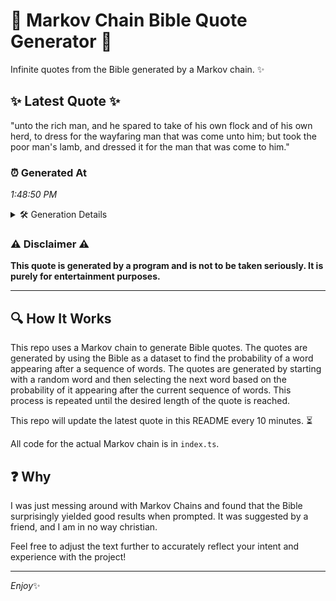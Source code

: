 # 📖 Markov Chain Bible Quote Generator 📖

Infinite quotes from the Bible generated by a Markov chain. ✨

## ✨ Latest Quote ✨
"unto the rich man, and he spared to take of his own flock and of his own herd, to dress for the wayfaring man that was come unto him; but took the poor man's lamb, and dressed it for the man that was come to him."

### ⏰ Generated At
*1:48:50 PM*

<details>
    <summary>🛠️ Generation Details</summary>
    <p>
        <strong>🌱 Seed:</strong> unto<br>
        <strong>🔄 Iterations:</strong> 45<br>
        <strong>📜 Context History:</strong><br>[ unto ]: the<br>[ unto, the ]: rich<br>[ unto, the, rich ]: man,<br>[ unto, the, rich, man, ]: and<br>[ unto, the, rich, man,, and ]: he<br>[ unto, the, rich, man,, and, he ]: spared<br>[ the, rich, man,, and, he, spared ]: to<br>[ rich, man,, and, he, spared, to ]: take<br>[ man,, and, he, spared, to, take ]: of<br>[ and, he, spared, to, take, of ]: his<br>[ he, spared, to, take, of, his ]: own<br>[ spared, to, take, of, his, own ]: flock<br>[ to, take, of, his, own, flock ]: and<br>[ take, of, his, own, flock, and ]: of<br>[ of, his, own, flock, and, of ]: his<br>[ his, own, flock, and, of, his ]: own<br>[ own, flock, and, of, his, own ]: herd,<br>[ flock, and, of, his, own, herd, ]: to<br>[ and, of, his, own, herd,, to ]: dress<br>[ of, his, own, herd,, to, dress ]: for<br>[ his, own, herd,, to, dress, for ]: the<br>[ own, herd,, to, dress, for, the ]: wayfaring<br>[ herd,, to, dress, for, the, wayfaring ]: man<br>[ to, dress, for, the, wayfaring, man ]: that<br>[ dress, for, the, wayfaring, man, that ]: was<br>[ for, the, wayfaring, man, that, was ]: come<br>[ the, wayfaring, man, that, was, come ]: unto<br>[ wayfaring, man, that, was, come, unto ]: him;<br>[ man, that, was, come, unto, him; ]: but<br>[ that, was, come, unto, him;, but ]: took<br>[ was, come, unto, him;, but, took ]: the<br>[ come, unto, him;, but, took, the ]: poor<br>[ unto, him;, but, took, the, poor ]: man's<br>[ him;, but, took, the, poor, man's ]: lamb,<br>[ but, took, the, poor, man's, lamb, ]: and<br>[ took, the, poor, man's, lamb,, and ]: dressed<br>[ the, poor, man's, lamb,, and, dressed ]: it<br>[ poor, man's, lamb,, and, dressed, it ]: for<br>[ man's, lamb,, and, dressed, it, for ]: the<br>[ lamb,, and, dressed, it, for, the ]: man<br>[ and, dressed, it, for, the, man ]: that<br>[ dressed, it, for, the, man, that ]: was<br>[ it, for, the, man, that, was ]: come<br>[ for, the, man, that, was, come ]: to<br>[ the, man, that, was, come, to ]: him.<br>
    </p>
</details>

### ⚠️ Disclaimer ⚠️
**This quote is generated by a program and is not to be taken seriously. It is purely for entertainment purposes.**

---

## 🔍 How It Works

This repo uses a Markov chain to generate Bible quotes. The quotes are generated by using the Bible as a dataset to find the probability of a word appearing after a sequence of words. The quotes are generated by starting with a random word and then selecting the next word based on the probability of it appearing after the current sequence of words. This process is repeated until the desired length of the quote is reached.

This repo will update the latest quote in this README every 10 minutes. ⏳

All code for the actual Markov chain is in `index.ts`.

## ❓ Why

I was just messing around with Markov Chains and found that the Bible surprisingly yielded good results when prompted. 
It was suggested by a friend, and I am in no way christian.

Feel free to adjust the text further to accurately reflect your intent and experience with the project!

---

*Enjoy*✨

